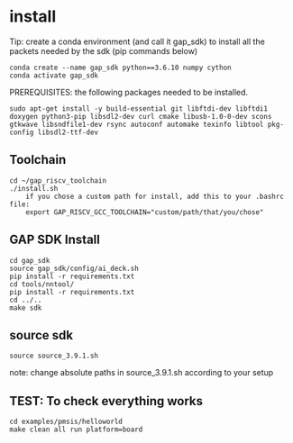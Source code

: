 # install

Tip: create a conda environment (and call it gap_sdk) to install all the packets needed by the sdk (pip commands below)

```
conda create --name gap_sdk python==3.6.10 numpy cython
conda activate gap_sdk
```

PREREQUISITES: the following packages needed to be installed.
```
sudo apt-get install -y build-essential git libftdi-dev libftdi1 doxygen python3-pip libsdl2-dev curl cmake libusb-1.0-0-dev scons gtkwave libsndfile1-dev rsync autoconf automake texinfo libtool pkg-config libsdl2-ttf-dev
```

## Toolchain

```
cd ~/gap_riscv_toolchain
./install.sh
	if you chose a custom path for install, add this to your .bashrc file:
	export GAP_RISCV_GCC_TOOLCHAIN="custom/path/that/you/chose"
```


## GAP SDK Install

```
cd gap_sdk
source gap_sdk/config/ai_deck.sh
pip install -r requirements.txt
cd tools/nntool/
pip install -r requirements.txt
cd ../..
make sdk
```
## source sdk

```
source source_3.9.1.sh
```

note: change absolute paths in source_3.9.1.sh according to your setup

## TEST: To check everything works

```
cd examples/pmsis/helloworld
make clean all run platform=board
```
